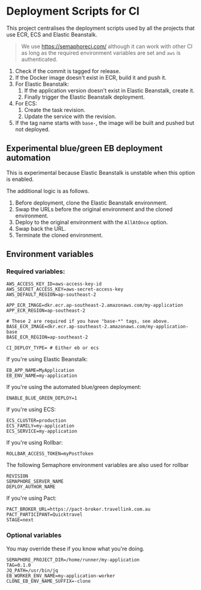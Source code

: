 # Deployment Scripts for CI

This project centralises the deployment scripts used by all the projects that
use ECR, ECS and Elastic Beanstalk.

> We use https://semaphoreci.com/ although it can work with other CI as long as
> the required environment variables are set and `aws` is authenticated.

1. Check if the commit is tagged for release.
1. If the Docker image doesn't exist in ECR, build it and push it.
1. For Elastic Beanstalk:
    1. If the application version doesn't exist in Elastic Beanstalk, create it.
    1. Finally trigger the Elastic Beanstalk deployment.
1. For ECS:
    1. Create the task revision.
    1. Update the service with the revision.
1. If the tag name starts with `base-`, the image will be built and pushed but
   not deployed.

## Experimental blue/green EB deployment automation

This is experimental because Elastic Beanstalk is unstable when this option is
enabled.

The additional logic is as follows.

1. Before deployment, clone the Elastic Beanstalk environment.
1. Swap the URLs before the original environment and the cloned environment.
1. Deploy to the original environment with the `AllAtOnce` option.
1. Swap back the URL.
1. Terminate the cloned environment.

## Environment variables

### Required variables:

```
AWS_ACCESS_KEY_ID=aws-access-key-id
AWS_SECRET_ACCESS_KEY=aws-secret-access-key
AWS_DEFAULT_REGION=ap-southeast-2

APP_ECR_IMAGE=dkr.ecr.ap-southeast-2.amazonaws.com/my-application
APP_ECR_REGION=ap-southeast-2

# These 2 are required if you have "base-*" tags, see above.
BASE_ECR_IMAGE=dkr.ecr.ap-southeast-2.amazonaws.com/my-application-base
BASE_ECR_REGION=ap-southeast-2

CI_DEPLOY_TYPE= # Either eb or ecs
```

If you're using Elastic Beanstalk:

```
EB_APP_NAME=MyApplication
EB_ENV_NAME=my-application
```

If you're using the automated blue/green deployment:

```
ENABLE_BLUE_GREEN_DEPLOY=1
```

If you're using ECS:

```
ECS_CLUSTER=production
ECS_FAMILY=my-application
ECS_SERVICE=my-application
```

If you're using Rollbar:

```
ROLLBAR_ACCESS_TOKEN=myPostToken
```

The following Semaphore environment variables are also used for rollbar
```
REVISION
SEMAPHORE_SERVER_NAME
DEPLOY_AUTHOR_NAME
```

If you're using Pact:

```
PACT_BROKER_URL=https://pact-broker.travellink.com.au
PACT_PARTICIPANT=Quicktravel
STAGE=next
```

### Optional variables

You may override these if you know what you're doing.

```
SEMAPHORE_PROJECT_DIR=/home/runner/my-application
TAG=0.1.0
JQ_PATH=/usr/bin/jq
EB_WORKER_ENV_NAME=my-application-worker
CLONE_EB_ENV_NAME_SUFFIX=-clone
```
